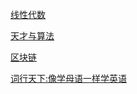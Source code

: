 
[线性代数](https://github.com/hiro-9999/blog/blob/master/Books_/books/%E7%A7%91%E5%AD%A6/AI/deep_learning/%E7%BA%BF%E6%80%A7%E4%BB%A3%E6%95%B0.md)

[天才与算法](https://github.com/hiro-9999/blog/blob/master/Books_/books/%E6%9D%82%E4%B9%A6/2020/%E5%88%86%E7%B1%BB/06/%E5%A4%A9%E6%89%8D%E4%B8%8E%E7%AE%97%E6%B3%95.md)

[区块链](https://github.com/hiro-9999/blog/blob/master/Books_/books/%E7%A7%91%E5%AD%A6/books/%E5%8C%BA%E5%9D%97%E9%93%BE%E5%AE%9E%E6%88%98%EF%BC%9A%E4%BB%8E%E6%8A%80%E6%9C%AF%E5%88%9B%E6%96%B0%E5%88%B0%E5%95%86%E4%B8%9A%E6%A8%A1%E5%BC%8F.md)

[词行天下:像学母语一样学英语](https://github.com/hiro-9999/blog/blob/master/English./english/%E8%AF%8D%E8%A1%8C%E5%A4%A9%E4%B8%8B:%E5%83%8F%E5%AD%A6%E6%AF%8D%E8%AF%AD%E4%B8%80%E6%A0%B7%E5%AD%A6%E8%8B%B1%E8%AF%AD.md)
